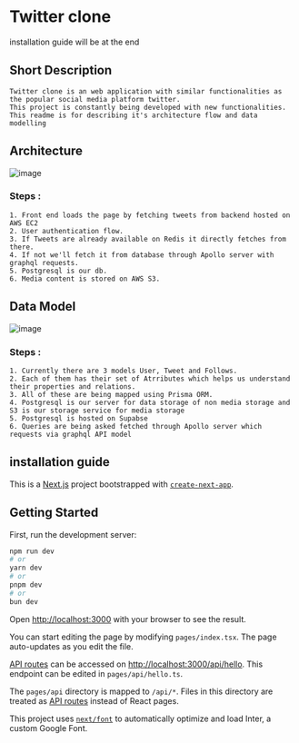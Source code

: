 
<!-- Headings -->
<!-- Installations should be either at the start or the end -->

# Twitter clone 

installation guide will be at the end

## Short Description
    Twitter clone is an web application with similar functionalities as the popular social media platform twitter.
    This project is constantly being developed with new functionalities. This readme is for describing it's architecture flow and data modelling

## Architecture

![image](https://github.com/vishalaitha/Twitter-Clone/assets/76663093/666e2d2d-4253-4232-a677-6f0b58ed2914)


### Steps : 
    
    1. Front end loads the page by fetching tweets from backend hosted on AWS EC2
    2. User authentication flow.
    3. If Tweets are already available on Redis it directly fetches from there.
    4. If not we'll fetch it from database through Apollo server with graphql requests.
    5. Postgresql is our db.
    6. Media content is stored on AWS S3.

## Data Model

![image](https://github.com/vishalaitha/Twitter-Clone/assets/76663093/a4310ae5-7ab5-4a7e-9954-68fea38560a4)


### Steps :
    1. Currently there are 3 models User, Tweet and Follows.
    2. Each of them has their set of Atrributes which helps us understand their properties and relations.
    3. All of these are being mapped using Prisma ORM.
    4. Postgresql is our server for data storage of non media storage and S3 is our storage service for media storage
    5. Postgresql is hosted on Supabse
    6. Queries are being asked fetched through Apollo server which requests via graphql API model


## installation guide
This is a [Next.js](https://nextjs.org/) project bootstrapped with [`create-next-app`](https://github.com/vercel/next.js/tree/canary/packages/create-next-app).

## Getting Started

First, run the development server:

```bash
npm run dev
# or
yarn dev
# or
pnpm dev
# or
bun dev
```

Open [http://localhost:3000](http://localhost:3000) with your browser to see the result.

You can start editing the page by modifying `pages/index.tsx`. The page auto-updates as you edit the file.

[API routes](https://nextjs.org/docs/api-routes/introduction) can be accessed on [http://localhost:3000/api/hello](http://localhost:3000/api/hello). This endpoint can be edited in `pages/api/hello.ts`.

The `pages/api` directory is mapped to `/api/*`. Files in this directory are treated as [API routes](https://nextjs.org/docs/api-routes/introduction) instead of React pages.

This project uses [`next/font`](https://nextjs.org/docs/basic-features/font-optimization) to automatically optimize and load Inter, a custom Google Font.
